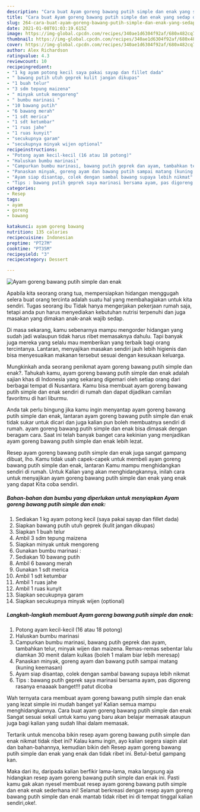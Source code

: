 ```yaml
---
description: "Cara buat Ayam goreng bawang putih simple dan enak yang sedap dan Mudah Dibuat"
title: "Cara buat Ayam goreng bawang putih simple dan enak yang sedap dan Mudah Dibuat"
slug: 264-cara-buat-ayam-goreng-bawang-putih-simple-dan-enak-yang-sedap-dan-mudah-dibuat
date: 2021-01-08T01:03:19.615Z
image: https://img-global.cpcdn.com/recipes/340ae1d6304f92af/680x482cq70/ayam-goreng-bawang-putih-simple-dan-enak-foto-resep-utama.jpg
thumbnail: https://img-global.cpcdn.com/recipes/340ae1d6304f92af/680x482cq70/ayam-goreng-bawang-putih-simple-dan-enak-foto-resep-utama.jpg
cover: https://img-global.cpcdn.com/recipes/340ae1d6304f92af/680x482cq70/ayam-goreng-bawang-putih-simple-dan-enak-foto-resep-utama.jpg
author: Alex Richardson
ratingvalue: 4.3
reviewcount: 10
recipeingredient:
- "1 kg ayam potong kecil saya pakai sayap dan fillet dada"
- " bawang putih utuh geprek kulit jangan dikupas"
- "1 buah telur"
- "3 sdm tepung maizena"
- " minyak untuk mengoreng"
- " bumbu marinasi "
- "10 bawang putih"
- "6 bawang merah"
- "1 sdt merica"
- "1 sdt ketumbar"
- "1 ruas jahe"
- "1 ruas kunyit"
- "secukupnya garam"
- "secukupnya minyak wijen optional"
recipeinstructions:
- "Potong ayam kecil-kecil (16 atau 18 potong)"
- "Haluskan bumbu marinasi"
- "Campurkan bumbu marinasi, bawang putih geprek dan ayam, tambahkan telur, minyak wijen dan maizena. Remas-remas sebentar lalu diamkan 30 menit dalam kulkas (boleh 1 malam biar lebih meresap)"
- "Panaskan minyak, goreng ayam dan bawang putih sampai matang (kuning keemasan)"
- "Ayam siap disantap, colek dengan sambal bawang supaya lebih nikmat"
- "Tips : bawang putih geprek saya marinasi bersama ayam, pas digoreng rasanya enaaaak banget!!! patut dicoba"
categories:
- Resep
tags:
- ayam
- goreng
- bawang

katakunci: ayam goreng bawang 
nutrition: 135 calories
recipecuisine: Indonesian
preptime: "PT27M"
cooktime: "PT35M"
recipeyield: "3"
recipecategory: Dessert

---
```



![Ayam goreng bawang putih simple dan enak](https://img-global.cpcdn.com/recipes/340ae1d6304f92af/680x482cq70/ayam-goreng-bawang-putih-simple-dan-enak-foto-resep-utama.jpg)

Apabila kita seorang orang tua, mempersiapkan hidangan menggugah selera buat orang tercinta adalah suatu hal yang membahagiakan untuk kita sendiri. Tugas seorang ibu Tidak hanya mengerjakan pekerjaan rumah saja, tetapi anda pun harus menyediakan kebutuhan nutrisi terpenuhi dan juga masakan yang dimakan anak-anak wajib sedap.

Di masa  sekarang, kamu sebenarnya mampu mengorder hidangan yang sudah jadi walaupun tidak harus ribet memasaknya dahulu. Tapi banyak juga mereka yang selalu mau memberikan yang terbaik bagi orang tercintanya. Lantaran, menyajikan masakan sendiri jauh lebih higienis dan bisa menyesuaikan makanan tersebut sesuai dengan kesukaan keluarga. 



Mungkinkah anda seorang penikmat ayam goreng bawang putih simple dan enak?. Tahukah kamu, ayam goreng bawang putih simple dan enak adalah sajian khas di Indonesia yang sekarang digemari oleh setiap orang dari berbagai tempat di Nusantara. Kamu bisa membuat ayam goreng bawang putih simple dan enak sendiri di rumah dan dapat dijadikan camilan favoritmu di hari liburmu.

Anda tak perlu bingung jika kamu ingin menyantap ayam goreng bawang putih simple dan enak, lantaran ayam goreng bawang putih simple dan enak tidak sukar untuk dicari dan juga kalian pun boleh membuatnya sendiri di rumah. ayam goreng bawang putih simple dan enak bisa dimasak dengan beragam cara. Saat ini telah banyak banget cara kekinian yang menjadikan ayam goreng bawang putih simple dan enak lebih lezat.

Resep ayam goreng bawang putih simple dan enak juga sangat gampang dibuat, lho. Kamu tidak usah capek-capek untuk membeli ayam goreng bawang putih simple dan enak, lantaran Kamu mampu menghidangkan sendiri di rumah. Untuk Kalian yang akan menghidangkannya, inilah cara untuk menyajikan ayam goreng bawang putih simple dan enak yang enak yang dapat Kita coba sendiri.

<!--inarticleads1-->

##### Bahan-bahan dan bumbu yang diperlukan untuk menyiapkan Ayam goreng bawang putih simple dan enak:

1. Sediakan 1 kg ayam potong kecil (saya pakai sayap dan fillet dada)
1. Siapkan  bawang putih utuh geprek (kulit jangan dikupas)
1. Siapkan 1 buah telur
1. Ambil 3 sdm tepung maizena
1. Siapkan  minyak untuk mengoreng
1. Gunakan  bumbu marinasi :
1. Sediakan 10 bawang putih
1. Ambil 6 bawang merah
1. Gunakan 1 sdt merica
1. Ambil 1 sdt ketumbar
1. Ambil 1 ruas jahe
1. Ambil 1 ruas kunyit
1. Siapkan secukupnya garam
1. Siapkan secukupnya minyak wijen (optional)




<!--inarticleads2-->

##### Langkah-langkah membuat Ayam goreng bawang putih simple dan enak:

1. Potong ayam kecil-kecil (16 atau 18 potong)
1. Haluskan bumbu marinasi
1. Campurkan bumbu marinasi, bawang putih geprek dan ayam, tambahkan telur, minyak wijen dan maizena. Remas-remas sebentar lalu diamkan 30 menit dalam kulkas (boleh 1 malam biar lebih meresap)
1. Panaskan minyak, goreng ayam dan bawang putih sampai matang (kuning keemasan)
1. Ayam siap disantap, colek dengan sambal bawang supaya lebih nikmat
1. Tips : bawang putih geprek saya marinasi bersama ayam, pas digoreng rasanya enaaaak banget!!! patut dicoba




Wah ternyata cara membuat ayam goreng bawang putih simple dan enak yang lezat simple ini mudah banget ya! Kalian semua mampu menghidangkannya. Cara buat ayam goreng bawang putih simple dan enak Sangat sesuai sekali untuk kamu yang baru akan belajar memasak ataupun juga bagi kalian yang sudah lihai dalam memasak.

Tertarik untuk mencoba bikin resep ayam goreng bawang putih simple dan enak nikmat tidak ribet ini? Kalau kamu ingin, ayo kalian segera siapin alat dan bahan-bahannya, kemudian bikin deh Resep ayam goreng bawang putih simple dan enak yang enak dan tidak ribet ini. Betul-betul gampang kan. 

Maka dari itu, daripada kalian berfikir lama-lama, maka langsung aja hidangkan resep ayam goreng bawang putih simple dan enak ini. Pasti kamu gak akan nyesel membuat resep ayam goreng bawang putih simple dan enak enak sederhana ini! Selamat berkreasi dengan resep ayam goreng bawang putih simple dan enak mantab tidak ribet ini di tempat tinggal kalian sendiri,oke!.

